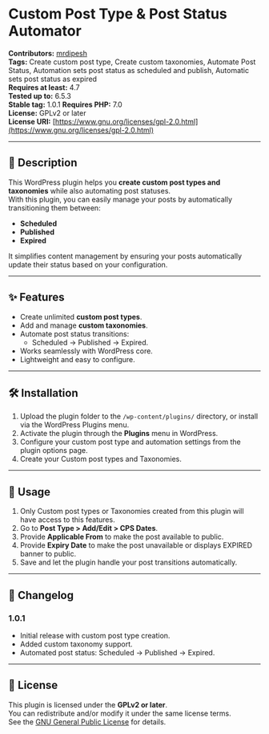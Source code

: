 # Custom Post Type & Post Status Automator

**Contributors:** [mrdipesh](https://profiles.wordpress.org/mrdipesh/)  
**Tags:** Create custom post type, Create custom taxonomies, Automate Post Status, Automation sets post status as scheduled and publish, Automatic sets post status as expired  
**Requires at least:** 4.7  
**Tested up to:** 6.5.3  
**Stable tag:** 1.0.1
**Requires PHP:** 7.0  
**License:** GPLv2 or later  
**License URI:** [https://www.gnu.org/licenses/gpl-2.0.html](https://www.gnu.org/licenses/gpl-2.0.html)

---

## 📌 Description

This WordPress plugin helps you **create custom post types and taxonomies** while also automating post statuses.  
With this plugin, you can easily manage your posts by automatically transitioning them between:

- **Scheduled**
- **Published**
- **Expired**

It simplifies content management by ensuring your posts automatically update their status based on your configuration.

---

## ✨ Features

- Create unlimited **custom post types**.
- Add and manage **custom taxonomies**.
- Automate post status transitions:
  - Scheduled → Published → Expired.
- Works seamlessly with WordPress core.
- Lightweight and easy to configure.

---

## 🛠️ Installation

1. Upload the plugin folder to the `/wp-content/plugins/` directory, or install via the WordPress Plugins menu.
2. Activate the plugin through the **Plugins** menu in WordPress.
3. Configure your custom post type and automation settings from the plugin options page.
4. Create your Custom post types and Taxonomies.

---

## 🚀 Usage

1. Only Custom post types or Taxonomies created from this plugin will have access to this features.
2. Go to **Post Type > Add/Edit > CPS Dates**.
3. Provide **Applicable From** to make the post available to public.
4. Provide **Expiry Date** to make the post unavailable or displays EXPIRED banner to public.
5. Save and let the plugin handle your post transitions automatically.

---

## 📖 Changelog

### 1.0.1

- Initial release with custom post type creation.
- Added custom taxonomy support.
- Automated post status: Scheduled → Published → Expired.

---

## 📜 License

This plugin is licensed under the **GPLv2 or later**.  
You can redistribute and/or modify it under the same license terms.  
See the [GNU General Public License](https://www.gnu.org/licenses/gpl-2.0.html) for details.
